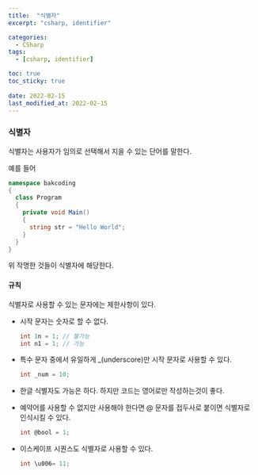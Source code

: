 ```yaml
---
title:  "식별자"
excerpt: "csharp, identifier"

categories:
  - CSharp
tags:
  - [csharp, identifier]

toc: true
toc_sticky: true
 
date: 2022-02-15 
last_modified_at: 2022-02-15
---
```


### 식별자

식별자는 사용자가 임의로 선택해서 지을 수 있는 단어를 말한다. 

예를 들어

```cs
namespace bakcoding 
{
  class Program
  {
    private void Main()
    {
      string str = "Hello World";
    }
  }
}
```

위 작명한 것들이 식별자에 해당한다. 

#### 규칙

식별자로 사용할 수 있는 문자에는 제한사항이 있다.

* 시작 문자는 숫자로 할 수 없다.

  ```cs
  int 1n = 1; // 불가능
  int n1 = 1; // 가능
  ```

* 특수 문자 중에서 유일하게 _(underscore)만 시작 문자로 사용할 수 있다.

  ```cs
  int _num = 10;
  ```

* 한글 식별자도 가능은 하다. 하지만 코드는 영어로만 작성하는것이 좋다.

* 예약어를 사용할 수 없지만 사용해야 한다면 @ 문자를 접두사로 붙이면 식별자로 인식시킬 수 있다. 

  ```cs
  int @bool = 1;
  ```

* 이스케이프 시퀀스도 식별자로 사용할 수 있다.  

  ```cs
  int \u006= 11;
  ```